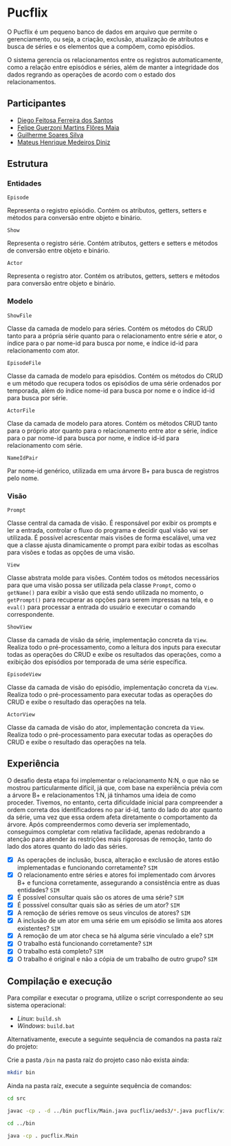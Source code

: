 # Pucflix

O Pucflix é um pequeno banco de dados em arquivo que permite o gerenciamento, ou seja, a criação, exclusão, atualização de atributos e busca de séries e os elementos que a compõem, como episódios.

O sistema gerencia os relacionamentos entre os registros automaticamente, como a relação entre episódios e séries, além de manter a integridade dos dados regrando as operações de acordo com o estado dos relacionamentos.

## Participantes

- [Diego Feitosa Ferreira dos Santos](https://github.com/Sil3ncy)
- [Felipe Guerzoni Martins Flôres Maia](https://github.com/flp2113)
- [Guilherme Soares Silva](https://github.com/guisilvas)
- [Mateus Henrique Medeiros Diniz](https://github.com/mateushmd)

## Estrutura 

### Entidades

`Episode`

Representa o registro episódio. Contém os atributos, getters, setters e métodos para conversão entre objeto e binário.

`Show`

Representa o registro série. Contém atributos, getters e setters e métodos de conversão entre objeto e binário.

`Actor`

Representa o registro ator. Contém os atributos, getters, setters e métodos para conversão entre objeto e binário.

### Modelo

`ShowFile`

Classe da camada de modelo para séries. Contém os métodos do CRUD tanto para a própria série quanto para o relacionamento entre série e ator, o índice para o par nome-id para busca por nome, e índice id-id para relacionamento com ator.

`EpisodeFile`

Classe da camada de modelo para episódios. Contém os métodos do CRUD e um método que recupera todos os episódios de uma série ordenados por temporada, além do índice nome-id para busca por nome e o índice id-id para busca por série.

`ActorFile`

Clase da camada de modelo para atores. Contém os métodos CRUD tanto para o próprio ator quanto para o relacionamento entre ator e série, índice para o par nome-id para busca por nome, e índice id-id para relacionamento com série.

`NameIdPair`

Par nome-id genérico, utilizada em uma árvore B+ para busca de registros pelo nome.

### Visão

`Prompt`

Classe central da camada de visão. É responsável por exibir os prompts e ler a entrada, controlar o fluxo do programa e decidir qual visão vai ser utilizada. É possível acrescentar mais visões de forma escalável, uma vez que a classe ajusta dinamicamente o prompt para exibir todas as escolhas para visões e todas as opções de uma visão.

`View`

Classe abstrata molde para visões. Contém todos os métodos necessários para que uma visão possa ser utilizada pela classe `Prompt`, como o `getName()` para exibir a visão que está sendo utilizada no momento, o `getPrompt()` para recuperar as opções para serem impressas na tela, e o `eval()` para processar a entrada do usuário e executar o comando correspondente.

`ShowView`

Classe da camada de visão da série, implementação concreta da `View`. Realiza todo o pré-processamento, como a leitura dos inputs para executar todas as operações do CRUD e exibe os resultados das operações, como a exibição dos episódios por temporada de uma série específica.

`EpisodeView`

Classe da camada de visão do episódio, implementação concreta da `View`. Realiza todo o pré-processamento para executar todas as operações do CRUD e exibe o resultado das operações na tela.

`ActorView`

Classe da camada de visão do ator, implementação concreta da `View`. Realiza todo o pré-processamento para executar todas as operações do CRUD e exibe o resultado das operações na tela.

## Experiência

O desafio desta etapa foi implementar o relacionamento N:N, o que não se mostrou particularmente difícil, já que, com base na experiência prévia com a árvore B+ e relacionamentos 1:N, já tínhamos uma ideia de como proceder. Tivemos, no entanto, certa dificuldade inicial para compreender a ordem correta dos identificadores no par id-id, tanto do lado do ator quanto da série, uma vez que essa ordem afeta diretamente o comportamento da árvore. Após compreendermos como deveria ser implementado, conseguimos completar com relativa facilidade, apenas redobrando a atenção para atender às restrições mais rigorosas de remoção, tanto do lado dos atores quanto do lado das séries.

- [X] As operações de inclusão, busca, alteração e exclusão de atores estão implementadas e funcionando corretamente? `SIM`
- [X] O relacionamento entre séries e atores foi implementado com árvores B+ e funciona corretamente, assegurando a consistência entre as duas entidades? `SIM`
- [X] É possível consultar quais são os atores de uma série? `SIM`
- [X] É posssível consultar quais são as séries de um ator? `SIM`
- [X] A remoção de séries remove os seus vínculos de atores? `SIM`
- [X] A inclusão de um ator em uma série em um episódio se limita aos atores existentes? `SIM`
- [X] A remoção de um ator checa se há alguma série vinculado a ele? `SIM`
- [X] O trabalho está funcionando corretamente? `SIM`
- [X] O trabalho está completo? `SIM`
- [X] O trabalho é original e não a cópia de um trabalho de outro grupo? `SIM`

## Compilação e execução
Para compilar e executar o programa, utilize o script correspondente ao seu sistema operacional:
- *Linux*: `build.sh`
- *Windows*: `build.bat`

Alternativamente, execute a seguinte sequência de comandos na pasta raíz do projeto:

Crie a pasta `/bin` na pasta raíz do projeto caso não exista ainda:

```sh
mkdir bin
```
Ainda na pasta raíz, execute a seguinte sequência de comandos:

```sh
cd src

javac -cp . -d ../bin pucflix/Main.java pucflix/aeds3/*.java pucflix/view/*.java pucflix/model/*.java pucflix/entity/*.java

cd ../bin

java -cp . pucflix.Main
```
